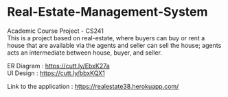 # Real-Estate-Management-System
Academic Course Project - CS241 <br />
This is a project based on real-estate, where buyers can buy or rent a house that are available via the agents and seller can sell the house; agents acts an intermediate between house, buyer, and seller.

ER Diagram  : https://cutt.ly/EbxK27a
<br />
UI Design   : https://cutt.ly/bbxKQX1
<br />

Link to the application : https://realestate38.herokuapp.com/


